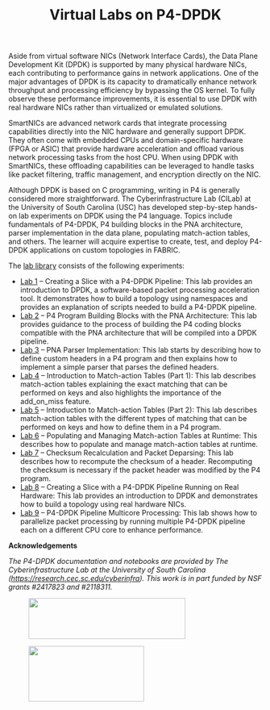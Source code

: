 <header class="hkb-article__header">
				<h1 class="hkb-article__title" itemprop="headline">Virtual Labs on P4-DPDK</h1>
			</header>
   
<body class="ht_kb-template-default single single-ht_kb postid-5016 single-format-standard wp-embed-responsive ht-kb" itemscope="" itemtype="https://schema.org/WebPage" data-spy="scroll" data-offset="30" data-target="#navtoc" data-new-gr-c-s-check-loaded="14.1196.0" data-gr-ext-installed="">
	
<p>Aside from virtual software NICs (Network Interface Cards), the Data Plane Development Kit (DPDK) is supported by many physical hardware NICs, 
each contributing to performance gains in network applications. One of the major advantages of DPDK is its capacity to dramatically enhance network throughput 
and processing efficiency by bypassing the OS kernel. To fully observe these performance improvements, it is essential to use DPDK with real hardware NICs rather 
than virtualized or emulated solutions. </p>

<p>SmartNICs are advanced network cards that integrate processing capabilities directly into the NIC hardware and generally support DPDK. 
They often come with embedded CPUs and domain-specific hardware (FPGA or ASIC) that provide hardware acceleration and offload various network processing tasks 
from the host CPU. When using DPDK with SmartNICs, these offloading capabilities can be leveraged to handle tasks like packet filtering, 
traffic management, and encryption directly on the NIC.</p>

<p>Although DPDK is based on C programming, writing in P4 is generally considered more straightforward. 
The Cyberinfrastructure Lab (CILab) at the University of South Carolina (USC) has developed step-by-step hands-on lab experiments on DPDK using the P4 language. 
Topics include fundamentals of P4-DPDK, P4 building blocks in the PNA architecture, parser implementation in the data plane, populating match-action tables, and others. 
The learner will acquire expertise to create, test, and deploy P4-DPDK applications on custom topologies in FABRIC.</p>

<p>The <a href="https://github.com/CILab-USC/P4-DPDK_Fabric/tree/main">lab library</a> consists of the following experiments:</p>

<ul class="wp-block-list">
<li><a href="https://github.com/CILab-USC/P4-DPDK_Fabric/blob/main/lab1_creating_a_slice_with_a_P4DPDK_pipeline.ipynb">Lab 1</a> – 
  Creating a Slice with a P4-DPDK Pipeline: This lab provides an introduction to DPDK, a software-based packet processing acceleration tool. 
  It demonstrates how to build a topology using namespaces and provides an explanation of scripts needed to build a P4-DPDK pipeline.</li>

<li><a href="https://github.com/CILab-USC/P4-DPDK_Fabric/blob/main/lab2_P4_programmable_building_blocks_with_the_PNA_architecture.ipynb">Lab 2</a> – 
  P4 Program Building Blocks with the PNA Architecture: This lab provides guidance to the process of building the P4 coding blocks compatible with 
  the PNA architecture that will be compiled into a DPDK pipeline.</li>

<li><a href="https://github.com/CILab-USC/P4-DPDK_Fabric/blob/main/lab3_PNA_parser_implementation.ipynb">Lab 3</a> – 
  PNA Parser Implementation: This lab starts by describing how to define custom headers in a P4 program and then explains how to implement a simple parser that parses the defined headers.</li>

<li><a href="https://github.com/CILab-USC/P4-DPDK_Fabric/blob/main/lab4_introduction_to_match_action_tables_1.ipynb">Lab 4</a> – 
  Introduction to Match-action Tables (Part 1): This lab describes match-action tables explaining the exact matching that can be performed on keys and also highlights the importance of the add_on_miss feature.</li>

<li><a href="https://github.com/CILab-USC/P4-DPDK_Fabric/blob/main/lab5_introduction_to_match_action_tables_2.ipynb">Lab 5</a> – 
  Introduction to Match-action Tables (Part 2): This lab describes match-action tables with the different types of matching that can be performed on keys and how to define them in a P4 program.</li>

<li><a href="https://github.com/CILab-USC/P4-DPDK_Fabric/blob/main/lab6_populating_and_managing_match_action_tables_at_runtime.ipynb">Lab 6</a> – 
  Populating and Managing Match-action Tables at Runtime: This describes how to populate and manage match-action tables at runtime.</li>

<li><a href="https://github.com/CILab-USC/P4-DPDK_Fabric/blob/main/lab7_checksum_recalculation_and_packet_deparsing.ipynb">Lab 7</a> – 
  Checksum Recalculation and Packet Deparsing: This lab describes how to recompute the checksum of a header. 
  Recomputing the checksum is necessary if the packet header was modified by the P4 program.</li>

<li><a href="https://github.com/CILab-USC/P4-DPDK_Fabric/blob/main/lab8_creating_a_slice_with_a_P4DPDK_pipeline_with_real_hardware.ipynb">Lab 8</a> – 
  Creating a Slice with a P4-DPDK Pipeline Running on Real Hardware: This lab provides an introduction to DPDK and demonstrates how to build a topology using real hardware NICs.</li>

<li><a href="https://github.com/CILab-USC/P4-DPDK_Fabric/blob/main/lab9_P4DPDK_pipeline_multicore_processing.ipynb">Lab 9</a> – 
  P4-DPDK Pipeline Multicore Processing: This lab shows how to parallelize packet processing by running multiple P4-DPDK pipeline each on a different CPU core to enhance performance.</li>

</ul>

<p><strong>Acknowledgements</strong></p>



<p><em>The P4-DPDK documentation and notebooks are provided by The Cyberinfrastructure Lab at the University of South Carolina (<a href="https://research.cec.sc.edu/cyberinfra">https://research.cec.sc.edu/cyberinfra</a>). This work is in part funded by NSF grants #2417823 and #2118311.</em></p>



<figure class="wp-block-image size-full is-resized"><img decoding="async" src="https://learn.fabric-testbed.net/wp-content/uploads/2023/08/usc-logo.png" alt="" class="wp-image-5021" style="width:311px;height:81px" width="311" height="81" srcset="https://learn.fabric-testbed.net/wp-content/uploads/2023/08/usc-logo.png 486w, https://learn.fabric-testbed.net/wp-content/uploads/2023/08/usc-logo-300x78.png 300w, https://learn.fabric-testbed.net/wp-content/uploads/2023/08/usc-logo-50x13.png 50w, https://learn.fabric-testbed.net/wp-content/uploads/2023/08/usc-logo-60x16.png 60w, https://learn.fabric-testbed.net/wp-content/uploads/2023/08/usc-logo-100x26.png 100w" sizes="(max-width: 311px) 100vw, 311px"></figure>



<figure class="wp-block-image size-full is-resized"><img decoding="async" src="https://learn.fabric-testbed.net/wp-content/uploads/2023/08/onr-logo.png" alt="" class="wp-image-5020" style="width:229px;height:110px" width="229" height="110" srcset="https://learn.fabric-testbed.net/wp-content/uploads/2023/08/onr-logo.png 254w, https://learn.fabric-testbed.net/wp-content/uploads/2023/08/onr-logo-50x24.png 50w, https://learn.fabric-testbed.net/wp-content/uploads/2023/08/onr-logo-60x29.png 60w, https://learn.fabric-testbed.net/wp-content/uploads/2023/08/onr-logo-100x48.png 100w" sizes="(max-width: 229px) 100vw, 229px"></figure>

			
